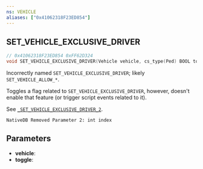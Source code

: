 ```yaml
---
ns: VEHICLE
aliases: ["0x41062318F23ED854"]
---
```

## SET_VEHICLE_EXCLUSIVE_DRIVER

```c
// 0x41062318F23ED854 0xFF62D324
void SET_VEHICLE_EXCLUSIVE_DRIVER(Vehicle vehicle, cs_type(Ped) BOOL toggle);
```

Incorrectly named `SET_VEHICLE_EXCLUSIVE_DRIVER`; likely `SET_VEHICLE_ALLOW_*`.

Toggles a flag related to `SET_VEHICLE_EXCLUSIVE_DRIVER`, however, doesn't enable that feature (or trigger script events related to it).

See [`_SET_VEHICLE_EXCLUSIVE_DRIVER_2`](#_0xB5C51B5502E85E83).

```
NativeDB Removed Parameter 2: int index
```

## Parameters
* **vehicle**: 
* **toggle**: 

